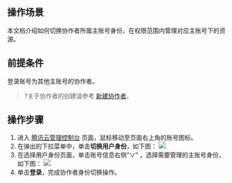 ## 操作场景
本文档介绍如何切换协作者所属主账号身份，在权限范围内管理对应主账号下的资源。

## 前提条件
登录账号为其他主账号的协作者。
>?关于协作者的创建请参考 [新建协作者](https://cloud.tencent.com/document/product/598/36618)。

## 操作步骤
1. 进入 [腾讯云管理控制台](https://console.cloud.tencent.com) 页面，鼠标移动至页面右上角的账号图标。
2. 在弹出的下拉菜单中，单击**切换用户身份**，如下图：
![](https://main.qcloudimg.com/raw/ea9d71743f19647e88a39b00472e1267.png)
3. 在选择用户身份页面，单击账号信息右侧“∨” ，选择需要管理的主账号身份，如下图：
![](https://main.qcloudimg.com/raw/0620e0b53a3630a4736097e6e6146da1.png)
4. 单击**登录**，完成协作者身份切换操作。
